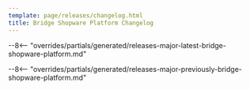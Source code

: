 ```yaml
---
template: page/releases/changelog.html
title: Bridge Shopware Platform Changelog
---
```


--8<-- "overrides/partials/generated/releases-major-latest-bridge-shopware-platform.md"

<!--open-previous-releases-->

--8<-- "overrides/partials/generated/releases-major-previously-bridge-shopware-platform.md"

<!--close-previous-releases-->
